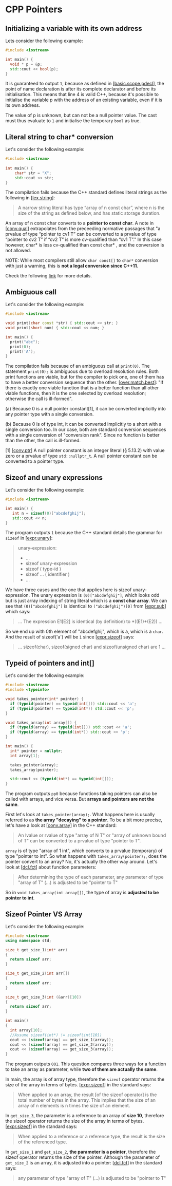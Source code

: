 # CPP Pointers

## Initializing a variable with its own address
Lets consider the following example:
```cpp
#include <iostream>

int main() {
  void * p = &p;
  std::cout << bool(p);
}
```
It is guaranteed to output ```1```, because as defined in [[basic.scope.pdecl](https://timsong-cpp.github.io/cppwp/n4659/basic.scope.pdecl#1)], the point of name declaration is after its
complete declarator and before its initialisation. This
means that line 4 is valid C++, because it's possible
to initialise the variable p with the address of an existing
variable, even if it is its own address.

The value of p is unknown, but can not be a null pointer value. The
cast must thus evaluate to ```1``` and initialise the temporary
```bool``` as true.

## Literal string to char* conversion
Let's consider the following example:
```cpp
#include <iostream>
     
int main() {
    char* str = "X";
    std::cout << str;
}
```
The compilation fails because the C++ standard defines literal strings as the following in [[lex.string](https://timsong-cpp.github.io/cppwp/n4659/lex.string#8)]:
>A narrow string literal has type “array of n const char”, where n is the size of the string as defined below, and has static storage duration.

An array of n const char converts to a **pointer to const char**. A note in [[conv.qual](https://timsong-cpp.github.io/cppwp/n4659/conv.qual#4)] extrapolates from the preceeding normative passages that "a prvalue of type “pointer to cv1 T” can be converted to a prvalue of type “pointer to cv2 T” if “cv2 T” is more cv-qualified than “cv1 T”." In this case however, char* is less cv-qualified than const char* , and the conversion is not allowed.

NOTE: While most compilers still allow ```char const[]``` to ```char*``` conversion with just a warning, this is **not a legal conversion since C++11**.

Check the following [link](https://dev.krzaq.cc/post/stop-assigning-string-literals-to-char-star-already/) for more details.

## Ambiguous call
Let's consider the following example:
```cpp
#include <iostream>

void print(char const *str) { std::cout << str; }
void print(short num) { std::cout << num; }

int main() {
  print("abc");
  print(0);
  print('A');
}
```
The compilation fails because of an ambiguous call at ```print(0)```.
The statement ```print(0);``` is ambiguous due to overload resolution rules. Both print functions are viable, but for the compiler to pick one, one of them has to have a better conversion sequence than the other. [[over.match.best](https://timsong-cpp.github.io/cppwp/n4659/over.match.best#2)]: "If there is exactly one viable function that is a better function than all other viable functions, then it is the one selected by overload resolution; otherwise the call is ill-formed".

(a) Because 0 is a null pointer constant[1], it can be converted implicitly into any pointer type with a single conversion.

(b) Because 0 is of type int, it can be converted implicitly to a short with a single conversion too.
In our case, both are standard conversion sequences with a single conversion of "conversion rank". Since no function is better than the other, the call is ill-formed.

\[1\] [[conv.ptr](https://timsong-cpp.github.io/cppwp/n4659/conv.ptr#1)] A null pointer constant is an integer literal (§ 5.13.2) with value zero or a prvalue of type ```std::nullptr_t```. A null pointer constant can be converted to a pointer type.

## Sizeof and unary expressions
Let's consider the following example:
```cpp
#include <iostream>

int main() {
   int n = sizeof(0)["abcdefghij"]; 
   std::cout << n;   
}
```
The program outputs ```1``` because the C++ standard details the grammar for ```sizeof``` in [[expr.unary](https://timsong-cpp.github.io/cppwp/n4659/expr.unary#1)]:
>unary-expression:
> - ...
> - sizeof unary-expression
> - sizeof ( type-id )
> - sizeof ... ( identifier )
> - ...

We have three cases and the one that applies here is sizeof unary-expression. The unary expression is ```(0)["abcdefghij"]```, which looks odd but is just array indexing of string literal which is a **const char array**.
We can see that ```(0)["abcdefghij"]``` is identical to ```("abcdefghij")[0]``` from [[expr.sub](https://timsong-cpp.github.io/cppwp/n4659/expr.sub#1)] which says:
>... The expression E1[E2] is identical (by definition) to \*((E1)+(E2)) ...

So we end up with 0th element of "abcdefghij", which is a, which is a ```char```. And the result of sizeof('a') will be ```1``` since [[expr.sizeof](https://timsong-cpp.github.io/cppwp/n4659/expr.sizeof#1)] says:
>... sizeof(char), sizeof(signed char) and sizeof(unsigned char) are 1 ...

## Typeid of pointers and int[]
Let's consider the following example:
```cpp
#include <iostream>
#include <typeinfo>

void takes_pointer(int* pointer) {
  if (typeid(pointer) == typeid(int[])) std::cout << 'a';
  if (typeid(pointer) == typeid(int*)) std::cout << 'p';
}

void takes_array(int array[]) {
  if (typeid(array) == typeid(int[])) std::cout << 'a';
  if (typeid(array) == typeid(int*)) std::cout << 'p';
}

int main() {
  int* pointer = nullptr;
  int array[1];

  takes_pointer(array);
  takes_array(pointer);

  std::cout << (typeid(int*) == typeid(int[]));
}
```
The program outputs ```pp0``` because functions taking pointers can also be called with arrays, and vice versa. But **arrays and pointers are not the same**.

First let's look at ```takes_pointer(array);```. What happens here is usually referred to as **the array "decaying" to a pointer**. To be a bit more precise, let's have a look at [[conv.array](https://timsong-cpp.github.io/cppwp/n4659/conv.array)] in the C++ standard:
>An lvalue or rvalue of type "array of N T" or "array of unknown bound of T" can be converted to a prvalue of type "pointer to T".

```array``` is of type "array of 1 int", which converts to a prvalue (temporary) of type "pointer to int".
So what happens with ```takes_array(pointer);```, does the pointer convert to an array? No, it's actually the other way around. Let's look at [[dcl.fct](https://timsong-cpp.github.io/cppwp/n4659/dcl.fct#5)] about function parameters:
>After determining the type of each parameter, any parameter of type "array of T" (...) is adjusted to be "pointer to T"

So in ```void takes_array(int array[])```, the type of array is **adjusted to be pointer to int**.

## Sizeof Pointer VS Array
Let's consider the following example:
```cpp
#include <iostream>
using namespace std;

size_t get_size_1(int* arr)
{
  return sizeof arr;
}

size_t get_size_2(int arr[])
{
  return sizeof arr;
}

size_t get_size_3(int (&arr)[10])
{
  return sizeof arr;
}

int main()
{
  int array[10];
  //Assume sizeof(int*) != sizeof(int[10])
  cout << (sizeof(array) == get_size_1(array));
  cout << (sizeof(array) == get_size_2(array));
  cout << (sizeof(array) == get_size_3(array));
}
```
The program outputs ```001```.
This question compares three ways for a function to take an array as parameter, while **two of them are actually the same**.

In main, the array is of array type, therefore the ```sizeof``` operator returns the size of the array in terms of bytes. [[expr.sizeof](https://timsong-cpp.github.io/cppwp/n4659/expr.sizeof#2)] in the standard says:
> When applied to an array, the result \[of the sizeof operator\] is the total number of bytes in the array. This implies that the size of an array of n elements is n times the size of an element.

In ```get_size_3```, the parameter is a reference to an array of **size 10**, therefore the sizeof operator returns the size of the array in terms of bytes. [[expr.sizeof](https://timsong-cpp.github.io/cppwp/n4659/expr.sizeof#2)] in the standard says:
> When applied to a reference or a reference type, the result is the size of the referenced type.

In ```get_size_1``` and ```get_size_2```, **the parameter is a pointer**, therefore the sizeof operator returns the size of the pointer. Although the parameter of ```get_size_2``` is an array, it is adjusted into a pointer: [[dcl.fct](https://timsong-cpp.github.io/cppwp/n4659/dcl.fct#5)] in the standard says:
> any parameter of type "array of T" (...) is adjusted to be "pointer to T"
